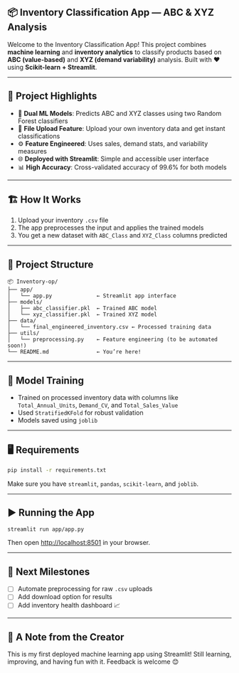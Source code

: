 ## 📦 Inventory Classification App — ABC & XYZ Analysis

Welcome to the Inventory Classification App! This project combines **machine learning** and **inventory analytics** to classify products based on **ABC (value-based)** and **XYZ (demand variability)** analysis. Built with ❤️ using **Scikit-learn + Streamlit**.

---

## 🚀 Project Highlights

* 🧠 **Dual ML Models**: Predicts ABC and XYZ classes using two Random Forest classifiers
* 📂 **File Upload Feature**: Upload your own inventory data and get instant classifications
* ⚙️ **Feature Engineered**: Uses sales, demand stats, and variability measures
* 🌐 **Deployed with Streamlit**: Simple and accessible user interface
* 📊 **High Accuracy**: Cross-validated accuracy of 99.6% for both models

---

## 🏗️ How It Works

1. Upload your inventory `.csv` file
2. The app preprocesses the input and applies the trained models
3. You get a new dataset with `ABC_Class` and `XYZ_Class` columns predicted

---

## 📁 Project Structure

```
📦 Inventory-op/
├── app/
│   └── app.py              ← Streamlit app interface
├── models/
│   ├── abc_classifier.pkl  ← Trained ABC model
│   └── xyz_classifier.pkl  ← Trained XYZ model
├── data/
│   └── final_engineered_inventory.csv ← Processed training data
├── utils/
│   └── preprocessing.py    ← Feature engineering (to be automated soon!)
└── README.md               ← You’re here!
```

---

## 🧪 Model Training

* Trained on processed inventory data with columns like `Total_Annual_Units`, `Demand_CV`, and `Total_Sales_Value`
* Used `StratifiedKFold` for robust validation
* Models saved using `joblib`

---

## 🖥️ Requirements

```bash
pip install -r requirements.txt
```

Make sure you have `streamlit`, `pandas`, `scikit-learn`, and `joblib`.

---

## ▶️ Running the App

```bash
streamlit run app/app.py
```

Then open [http://localhost:8501](http://localhost:8501) in your browser.

---

## 🎯 Next Milestones

* [ ] Automate preprocessing for raw `.csv` uploads
* [ ] Add download option for results
* [ ] Add inventory health dashboard 📈

---

## 👋 A Note from the Creator

This is my first deployed machine learning app using Streamlit! Still learning, improving, and having fun with it. Feedback is welcome 😊
